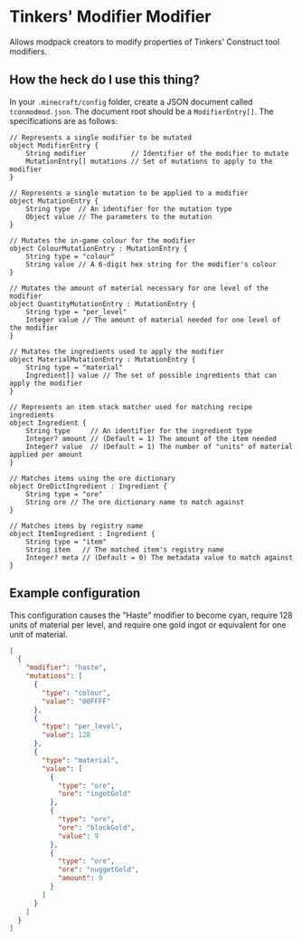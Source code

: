 # Tinkers' Modifier Modifier

Allows modpack creators to modify properties of Tinkers' Construct tool modifiers.

## How the heck do I use this thing?

In your `.minecraft/config` folder, create a JSON document called `tconmodmod.json`. The document root should be a `ModifierEntry[]`. The specifications are as follows:

```
// Represents a single modifier to be mutated
object ModifierEntry {
    String modifier           // Identifier of the modifier to mutate
    MutationEntry[] mutations // Set of mutations to apply to the modifier
}

// Represents a single mutation to be applied to a modifier
object MutationEntry {
    String type  // An identifier for the mutation type
    Object value // The parameters to the mutation
}

// Mutates the in-game colour for the modifier
object ColourMutationEntry : MutationEntry {
    String type = "colour"
    String value // A 6-digit hex string for the modifier's colour
}

// Mutates the amount of material necessary for one level of the modifier
object QuantityMutationEntry : MutationEntry {
    String type = "per_level"
    Integer value // The amount of material needed for one level of the modifier
}

// Mutates the ingredients used to apply the modifier
object MaterialMutationEntry : MutationEntry {
    String type = "material"
    Ingredient[] value // The set of possible ingredients that can apply the modifier
}

// Represents an item stack matcher used for matching recipe ingredients
object Ingredient {
    String type     // An identifier for the ingredient type
    Integer? amount // (Default = 1) The amount of the item needed
    Integer? value  // (Default = 1) The number of "units" of material applied per amount
}

// Matches items using the ore dictionary
object OreDictIngredient : Ingredient {
    String type = "ore"
    String ore // The ore dictionary name to match against
}

// Matches items by registry name
object ItemIngredient : Ingredient {
    String type = "item"
    String item   // The matched item's registry name
    Integer? meta // (Default = 0) The metadata value to match against
}
```

## Example configuration

This configuration causes the "Haste" modifier to become cyan, require 128 units of material per level, and require one gold ingot or equivalent for one unit of material.

```json
[
  {
    "modifier": "haste",
    "mutations": [
      {
        "type": "colour",
        "value": "00FFFF"
      },
      {
        "type": "per_level",
        "value": 128
      },
      {
        "type": "material",
        "value": [
          {
            "type": "ore",
            "ore": "ingotGold"
          },
          {
            "type": "ore",
            "ore": "blockGold",
            "value": 9
          },
          {
            "type": "ore",
            "ore": "nuggetGold",
            "amount": 9
          }
        ]
      }
    ]
  }
]

```
